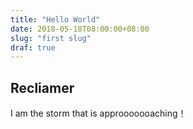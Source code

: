 ```yaml
---
title: "Hello World"
date: 2018-05-18T08:00:00+08:00
slug: "first slug"
draf: true
---
```


## Recliamer

I am the storm that is approoooooaching！